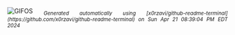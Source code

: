 <div align="justify">
<picture>
    <source media="(prefers-color-scheme: dark)" srcset="https://i.ibb.co/7jt3r4v/output-gif.gif">
    <source media="(prefers-color-scheme: light)" srcset="https://i.ibb.co/7jt3r4v/output-gif.gif">
    <img alt="GIFOS" src="https://i.ibb.co/7jt3r4v/output-gif.gif">
</picture>
<sub><i>Generated automatically using [x0rzavi/github-readme-terminal](https://github.com/x0rzavi/github-readme-terminal) on Sun Apr 21 08:39:04 PM EDT 2024</i></sub>
</div>

<!--  -->